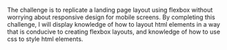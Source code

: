 The challenge is to replicate a landing page layout using flexbox without worrying about responsive design for mobile screens. By completing this challenge, I will display knowledge of how to layout html elements in a way that is conducive to creating flexbox layouts, and knowledge of how to use css to style html elements.